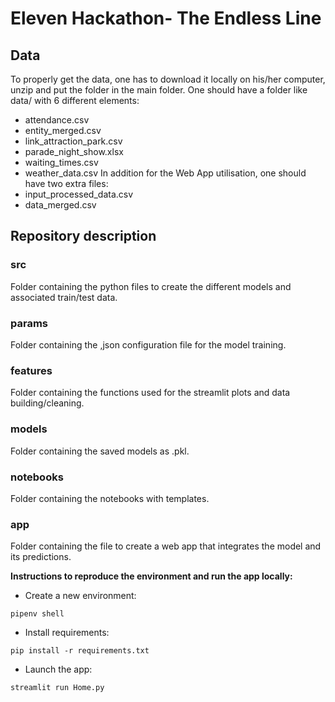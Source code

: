 # Eleven Hackathon- The Endless Line

## Data 

To properly get the data, one has to download it locally on his/her computer, unzip and put the folder in the main folder. One should have a folder like data/ with 6 different elements:
- attendance.csv
- entity_merged.csv
- link_attraction_park.csv
- parade_night_show.xlsx
- waiting_times.csv
- weather_data.csv
In addition for the Web App utilisation, one should have two extra files:
- input_processed_data.csv
- data_merged.csv

## Repository description

### src
Folder containing the python files to create the different models and associated train/test data.

### params
Folder containing the ,json configuration file for the model training.

### features
Folder containing the functions used for the streamlit plots and data building/cleaning.

### models
Folder containing the saved models as .pkl.

### notebooks
Folder containing the notebooks with templates.

### app
Folder containing the file to create a web app that integrates the model and its predictions.

**Instructions to reproduce the environment and run the app locally:**

- Create a new environment:

```pipenv shell```

- Install requirements:

```pip install -r requirements.txt```

- Launch the app:

```streamlit run Home.py```
